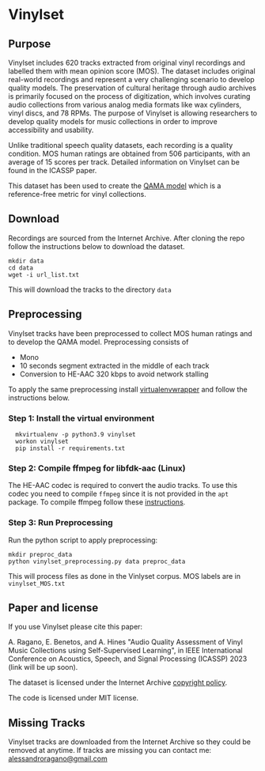 # Vinylset
## Purpose
Vinylset includes 620 tracks extracted from original vinyl recordings and labelled them with mean opinion score (MOS). The dataset includes original real-world recordings and represent a very challenging scenario to develop quality models. The preservation of cultural heritage through audio archives is primarily focused on the process of digitization, which involves curating audio collections from various analog media formats like wax cylinders, vinyl discs, and 78 RPMs. The purpose of Vinylset is allowing researchers to develop quality models for music collections in order to improve accessibility and usability.

Unlike traditional speech quality datasets, each recording is a quality condition. MOS human ratings are obtained from 506 participants, with an average of 15 scores per track.
Detailed information on Vinylset can be found in the ICASSP paper. 

This dataset has been used to create the [QAMA model](https://github.com/alessandroragano/music-archive-quality-prediction) which is a reference-free metric for vinyl collections. 

## Download
Recordings are sourced from the Internet Archive. After cloning the repo follow the instructions below to download the dataset. 

```
mkdir data
cd data
wget -i url_list.txt
```

This will download the tracks to the directory `data`

## Preprocessing
Vinylset tracks have been preprocessed to collect MOS human ratings and to develop the QAMA model. Preprocessing consists of 
* Mono
* 10 seconds segment extracted in the middle of each track
* Conversion to HE-AAC 320 kbps to avoid network stalling

To apply the same preprocessing install [virtualenvwrapper](https://virtualenvwrapper.readthedocs.io/en/latest/) and follow the instructions below.

### Step 1: Install the virtual environment
```
  mkvirtualenv -p python3.9 vinylset
  workon vinylset
  pip install -r requirements.txt
```

### Step 2: Compile ffmpeg for libfdk-aac (Linux)
The HE-AAC codec is required to convert the audio tracks. To use this codec you need to compile `ffmpeg` since it is not provided in the `apt` package.
To compile ffmpeg follow these [instructions](https://trac.ffmpeg.org/wiki/CompilationGuide/Ubuntu).

### Step 3: Run Preprocessing 
Run the python script to apply preprocessing:
```
mkdir preproc_data
python vinylset_preprocessing.py data preproc_data
```
This will process files as done in the Vinlyset corpus.
MOS labels are in `vinylset_MOS.txt`

## Paper and license
If you use Vinylset please cite this paper: 

A. Ragano, E. Benetos, and A. Hines "Audio Quality Assessment of Vinyl Music Collections using Self-Supervised Learning", in IEEE International Conference on Acoustics, Speech, and Signal Processing (ICASSP) 2023 (link will be up soon).


The dataset is licensed under the Internet Archive [copyright policy](https://help.archive.org/help/rights/).

The code is licensed under MIT license.

## Missing Tracks
Vinylset tracks are downloaded from the Internet Archive so they could be removed at anytime. If tracks are missing you can contact me: alessandroragano@gmail.com

